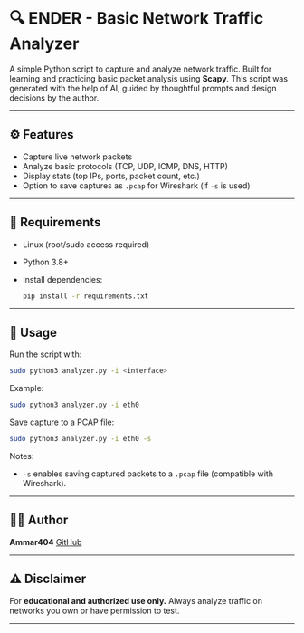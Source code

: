 # 🔍 ENDER - Basic Network Traffic Analyzer

A simple Python script to capture and analyze network traffic.
Built for learning and practicing basic packet analysis using **Scapy**.
This script was generated with the help of AI, guided by thoughtful prompts and design decisions by the author.

---

## ⚙️ Features

* Capture live network packets
* Analyze basic protocols (TCP, UDP, ICMP, DNS, HTTP)
* Display stats (top IPs, ports, packet count, etc.)
* Option to save captures as `.pcap` for Wireshark (if `-s` is used)

---

## 🧰 Requirements

* Linux (root/sudo access required)
* Python 3.8+
* Install dependencies:

  ```bash
  pip install -r requirements.txt
  ```

---

## 🚀 Usage

Run the script with:

```bash
sudo python3 analyzer.py -i <interface>
```

Example:

```bash
sudo python3 analyzer.py -i eth0
```

Save capture to a PCAP file:

```bash
sudo python3 analyzer.py -i eth0 -s
```

Notes:

* `-s` enables saving captured packets to a `.pcap` file (compatible with Wireshark).

---

## 🧑‍💻 Author

**Ammar404**
[GitHub](https://github.com/Itsmeammar)

---

## ⚠️ Disclaimer

For **educational and authorized use only.**
Always analyze traffic on networks you own or have permission to test.

---

